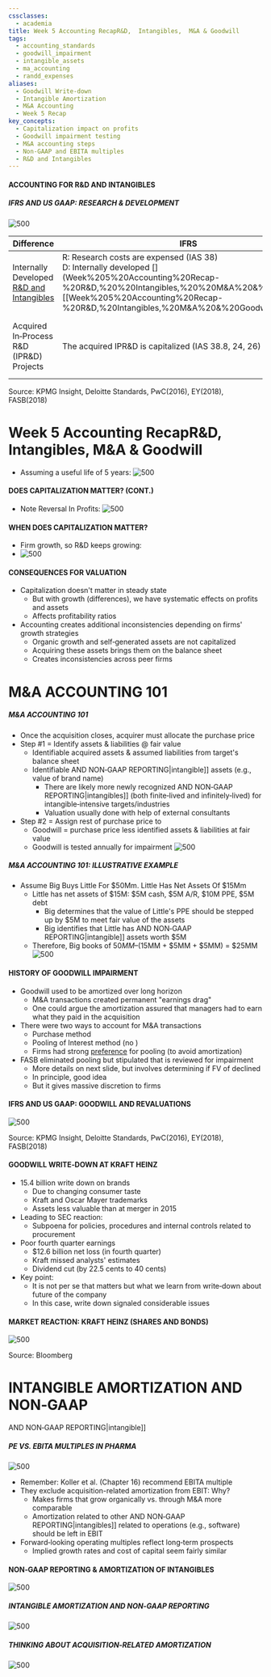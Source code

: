 ```yaml
---
cssclasses:
  - academia
title: Week 5 Accounting RecapR&D,  Intangibles,  M&A & Goodwill
tags:
  - accounting_standards
  - goodwill_impairment
  - intangible_assets
  - ma_accounting
  - randd_expenses
aliases:
  - Goodwill Write-down
  - Intangible Amortization
  - M&A Accounting
  - Week 5 Recap
key_concepts:
  - Capitalization impact on profits
  - Goodwill impairment testing
  - M&A accounting steps
  - Non-GAAP and EBITA multiples
  - R&D and Intangibles
---
```


#### ACCOUNTING FOR R&D AND INTANGIBLES

##### IFRS AND US GAAP: RESEARCH & DEVELOPMENT

 ![500](4d4cb8293711aed5b6cd43714ad9c35d.png)

| Difference                               | IFRS                                                                                                                           | US GAAP                                                                                                                                                                                                                                                                                                                                       |
| ---------------------------------------- | ------------------------------------------------------------------------------------------------------------------------------ | --------------------------------------------------------------------------------------------------------------------------------------------------------------------------------------------------------------------------------------------------------------------------------------------------------------------------------------------- |
| Internally Developed [R&D and Intangibles](.md) | R: Research costs are expensed (IAS 38) <br> D: Internally developed [](Week%205%20Accounting%20Recap-%20R&D,%20%20Intangibles,%20%20M&A%20&%20Goodwill#[[Week%205%20Accounting%20Recap-%20R&D,%20Intangibles,%20M&A%20&%20Goodwill|INTANGIBLE%20AMORTIZATION) AND NON‐GAAP REPORTING|intangible]] assets are generally capitalized and amortized | R&D: costs are generally expensed as incurred (ASC 730)<br>D: Exception for software  <br>- special capitalization criteria:  <br>• Software developed for internal use (application development stage)  <br>• Software developed for sale to third parties (technological feasibility)  <br>• Website development cost (under IFRS expensed) |
| Acquired In‐Process R&D (IPR&D) Projects | The acquired IPR&D is capitalized (IAS 38.8,       24,       26)                                                                           | Only IPR&D acquired in a business combination is capitalized post‐acquisition <br> (Not capitalized when a single asset/group of assets is acquired,       ASC 730‐10‐25‐2c)                                                                                                                                                                        |

Source: KPMG Insight,  Deloitte Standards,  PwC(2016),  EY(2018),  FASB(2018)

# Week 5 Accounting RecapR&D,  Intangibles,  M&A & Goodwill
- Assuming a useful life of 5 years:
 ![500](1200e8eb7d1c38aa5c40ac996b0291f4.png)
#### DOES CAPITALIZATION MATTER? (CONT.)
- Note Reversal In Profits:
 ![500](362ef8d8cf2d5b0e3a9af9f015e5acfe.png)

#### WHEN DOES CAPITALIZATION MATTER?
- Firm growth,  so R&D keeps growing:
-  ![500](f3e598114304fa21a358caf916b8b665.png)

#### CONSEQUENCES FOR VALUATION

- Capitalization doesn't matter in steady state
	- But with growth (differences),  we have systematic effects on profits and assets
	- Affects profitability ratios
- Accounting creates additional inconsistencies depending on firms' growth strategies
	- Organic growth and self‐generated assets are not capitalized
	- Acquiring these assets brings them on the balance sheet
	- Creates inconsistencies across peer firms

# M&A ACCOUNTING 101

##### M&A ACCOUNTING 101
- Once the acquisition closes,  acquirer must allocate the purchase price
- Step #1 = Identify assets & liabilities @ fair value
	- Identifiable acquired assets & assumed liabilities from target's balance sheet
	- Identifiable [](Week%205%20Accounting%20Recap-%20R&D,%20%20Intangibles,%20%20M&A%20&%20Goodwill#[[Week%205%20Accounting%20Recap-%20R&D,%20Intangibles,%20M&A%20&%20Goodwill|INTANGIBLE%20AMORTIZATION) AND NON‐GAAP REPORTING|intangible]] assets (e.g.,  value of brand name)
		- There are likely more newly recognized [](Week%205%20Accounting%20Recap-%20R&D,%20%20Intangibles,%20%20M&A%20&%20Goodwill#[[Week%205%20Accounting%20Recap-%20R&D,%20Intangibles,%20M&A%20&%20Goodwill|INTANGIBLE%20AMORTIZATION) AND NON‐GAAP REPORTING|intangibles]] (both finite‐lived and infinitely‐lived) for intangible‐intensive targets/industries
		- Valuation usually done with help of external consultants
- Step #2 = Assign rest of purchase price to [](Week%205%20Accounting%20Recap-%20R&D,%20%20Intangibles,%20%20M&A%20&%20Goodwill#IFRS%20AND%20US%20GAAP%20RESEARCH%20&%20DEVELOPMENT|goodwill)
	- Goodwill = purchase price less identified assets & liabilities at fair value
	- Goodwill is tested annually for impairment
 ![500](f567824f767b18437af3c6acfadfda4b.png)

##### M&A ACCOUNTING 101: ILLUSTRATIVE EXAMPLE
- Assume Big Buys Little For $50Mm. Little Has Net Assets Of $15Mm
	- Little has net assets of $15M: $5M cash,  $5M A/R,       $10M PPE,  $5M debt
		- Big determines that the value of Little's PPE should be stepped up by $5M to meet fair value of the assets
		- Big identifies that Little has [](Week%205%20Accounting%20Recap-%20R&D,%20%20Intangibles,%20%20M&A%20&%20Goodwill#[[Week%205%20Accounting%20Recap-%20R&D,%20Intangibles,%20M&A%20&%20Goodwill|INTANGIBLE%20AMORTIZATION) AND NON‐GAAP REPORTING|intangible]] assets worth $5M
	- Therefore,  Big books [](Week%205%20Accounting%20Recap-%20R&D,%20%20Intangibles,%20%20M&A%20&%20Goodwill#IFRS%20AND%20US%20GAAP%20RESEARCH%20&%20DEVELOPMENT|goodwill) of $50MM – ($15MM + $5MM + $5MM) = $25MM
 ![500](3960b73a6271caeeb78f1c75c586d1d6.png)
#### HISTORY OF GOODWILL IMPAIRMENT

- Goodwill used to be amortized over long horizon
	- M&A transactions created permanent "earnings drag"
	- One could argue the amortization assured that managers had to earn what they paid in the acquisition
- There were two ways to account for M&A transactions
	- Purchase method
	- Pooling of Interest method (no [](Week%205%20Accounting%20Recap-%20R&D,%20%20Intangibles,%20%20M&A%20&%20Goodwill#IFRS%20AND%20US%20GAAP%20RESEARCH%20&%20DEVELOPMENT|goodwill))
	- Firms had strong [preference](../../../Financial%20Markets/Financial%20Asset%20Pricing%20Theory%20Overview/Chapter%205%20-%20Modeling%20the%20Preferences%20of%20Individuals/Utility%20Indices.md) for pooling (to avoid amortization)
- FASB eliminated pooling but stipulated that [](Week%205%20Accounting%20Recap-%20R&D,%20%20Intangibles,%20%20M&A%20&%20Goodwill#IFRS%20AND%20US%20GAAP%20RESEARCH%20&%20DEVELOPMENT|goodwill) is reviewed for impairment
	- More details on next slide,  but involves determining if FV of [](Week%205%20Accounting%20Recap-%20R&D,%20%20Intangibles,%20%20M&A%20&%20Goodwill#IFRS%20AND%20US%20GAAP%20RESEARCH%20&%20DEVELOPMENT|goodwill) declined
	- In principle,  good idea
	- But it gives massive discretion to firms

#### IFRS AND US GAAP: GOODWILL AND REVALUATIONS [](Week%205%20Accounting%20Recap-%20R&D,%20%20Intangibles,%20%20M&A%20&%20Goodwill#IFRS%20AND%20US%20GAAP%20RESEARCH%20&%20DEVELOPMENT|goodwill)

 ![500](9d252087872803f897a93788aa079289.png)

Source: KPMG Insight,  Deloitte Standards,  PwC(2016),  EY(2018),  FASB(2018)

#### GOODWILL WRITE‐DOWN AT KRAFT HEINZ

- 15.4 billion write down on brands
	- Due to changing consumer taste
	- Kraft and Oscar Mayer trademarks
	- Assets less valuable than at merger in 2015
- Leading to SEC reaction:
	- Subpoena for policies,  procedures and internal controls related to procurement
- Poor fourth quarter earnings
	- $12.6 billion net loss (in fourth quarter)
	- Kraft missed analysts' estimates
	- Dividend cut (by 22.5 cents to 40 cents)
- Key point:
	- It is not [](Week%205%20Accounting%20Recap-%20R&D,%20%20Intangibles,%20%20M&A%20&%20Goodwill#IFRS%20AND%20US%20GAAP%20RESEARCH%20&%20DEVELOPMENT|goodwill) per se that matters but what we learn from write‐down about future of the company
	- In this case,  write down signaled considerable issues

#### MARKET REACTION: KRAFT HEINZ (SHARES AND BONDS)

 ![500](33f3b6fab36070d8288f4a527aa2f096.png)

Source: Bloomberg

# INTANGIBLE AMORTIZATION AND NON‐GAAP

[](Week%205%20Accounting%20Recap-%20R&D,%20%20Intangibles,%20%20M&A%20&%20Goodwill#[[Week%205%20Accounting%20Recap-%20R&D,%20Intangibles,%20M&A%20&%20Goodwill|INTANGIBLE%20AMORTIZATION) AND NON‐GAAP REPORTING|intangible]]

##### PE VS. EBITA MULTIPLES IN PHARMA

 ![500](d30041ded7cc0ce53aaa99538462f1a9.png)

- Remember: Koller et al. (Chapter 16) recommend EBITA multiple
- They exclude acquisition-related amortization from EBIT: Why?
	- Makes firms that grow organically vs. through M&A more comparable
	- Amortization related to other [](Week%205%20Accounting%20Recap-%20R&D,%20%20Intangibles,%20%20M&A%20&%20Goodwill#[[Week%205%20Accounting%20Recap-%20R&D,%20Intangibles,%20M&A%20&%20Goodwill|INTANGIBLE%20AMORTIZATION) AND NON‐GAAP REPORTING|intangibles]] related to operations (e.g.,  software) should be left in EBIT
- Forward‐looking operating multiples reflect long‐term prospects
	- Implied growth rates and cost of capital seem fairly similar

#### NON‐GAAP REPORTING & AMORTIZATION OF INTANGIBLES

 ![500](edda70d5b7a5101fc0d4471c6de6895d.png)

##### INTANGIBLE AMORTIZATION AND NON‐GAAP REPORTING

 ![500](3319b5a7c509e5ff679bc9cb0fb18de9.png)

##### THINKING ABOUT ACQUISITION‐RELATED AMORTIZATION

 ![500](be1f27f82f81d6c4f282a8e866c8a582.png)